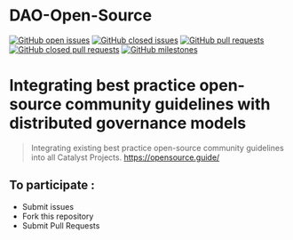 # DAO-Open-Source
[![GitHub open issues](https://img.shields.io/github/issues/Quality-Assurance-DAO/DAO-Open-Source?style=flat-square)](https://github.com/Quality-Assurance-DAO/DAO-Open-Source/issues)
[![GitHub closed issues](https://img.shields.io/github/issues-closed-raw/Quality-Assurance-DAO/DAO-Open-Source?style=flat-square)](https://github.com/Quality-Assurance-DAO/DAO-Open-Source/issues?q=is%3Aissue+is%3Aclosed)
[![GitHub pull requests](https://img.shields.io/github/issues-pr/Quality-Assurance-DAO/DAO-Open-Source)](https://github.com/Quality-Assurance-DAO/DAO-Open-Source/pulls)
[![GitHub closed pull requests](https://img.shields.io/github/issues-pr-closed/Quality-Assurance-DAO/DAO-Open-Source)](https://github.com/Quality-Assurance-DAO/DAO-Open-Source/pulls?q=is%3Apr+is%3Aclosed)
[![GitHub milestones](https://img.shields.io/github/milestones/open/Quality-Assurance-DAO/DAO-Open-Source?style=flat-square)](https://github.com/adagovorg/Quality-Assurance-DAO/DAO-Open-Source)

# Integrating best practice open-source community guidelines with distributed governance models

> Integrating existing best practice open-source community guidelines into all Catalyst Projects. https://opensource.guide/

## To participate :

* Submit issues
* Fork this repository
* Submit Pull Requests
